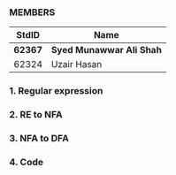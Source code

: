 ### MEMBERS ###
StdID | Name
------------ | -------------
**62367** | **Syed Munawwar Ali Shah** <!--this is the group leader in bold-->
62324 | Uzair Hasan

### 1. Regular expression ###


### 2. RE to NFA ###


### 3. NFA to DFA ###


### 4. Code ###

